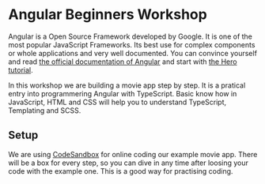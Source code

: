 # Angular Beginners Workshop

Angular is a Open Source Framework developed by Google. It is one of the most popular JavaScript Frameworks. Its best use for complex components or whole applications and very well documented. You can convince yourself and read [the official documentation of Angular](https://angular.io/docs) and start with [the Hero tutorial](https://angular.io/tutorial).

In this workshop we are building a movie app step by step. It is a pratical entry into programmering Angular with TypeScript. Basic know how in JavaScript, HTML and CSS will help you to understand TypeScript, Templating and SCSS.

## Setup

We are using [CodeSandbox](https://codesandbox.io/s/angular) for online coding our example movie app. There will be a box for every step, so you can dive in any time after loosing your code with the example one. This is a good way for practising coding.



